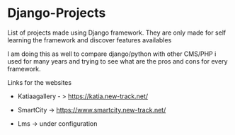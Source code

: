 # Django-Projects

List of projects made using Django framework.
They are only made for self learning the framework and discover features availables


I am doing this as well to compare django/python with other CMS/PHP i used for many years
and trying to see what are the pros and cons for every framework.

Links for the websites

* Katiaagallery  - > https://katia.new-track.net/

* SmartCity      -> https://www.smartcity.new-track.net/

* Lms            -> under configuration
